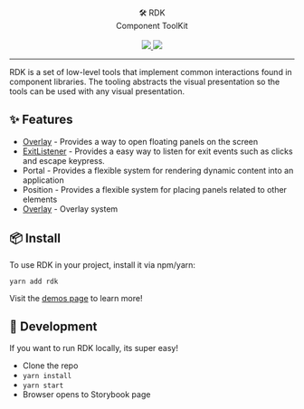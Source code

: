 <p align="center">
  🛠 RDK
  <br />
  Component ToolKit
  <br /><br />

  <a href="https://npm.im/rdk">
    <img src="https://img.shields.io/npm/v/rdk.svg" />
  </a>
  <a href="https://github.com/jask-oss/rdk/blob/master/LICENSE">
    <img src="https://badgen.now.sh/badge/license/apache2" />
  </a>
</p>

---

RDK is a set of low-level tools that implement common interactions found in
component libraries. The tooling abstracts the visual
presentation so the tools can be used with any visual presentation.

## ✨ Features

- [Overlay](src/Overlay/README.md) - Provides a way to open floating panels on the screen
- [ExitListener](src/ExitListener/README.md) - Provides a easy way to listen for exit events such as clicks and escape keypress.
- Portal - Provides a flexible system for rendering dynamic content into an application
- Position - Provides a flexible system for placing panels related to other elements
- [Overlay](src/Backdrop/README.md) - Overlay system

## 📦 Install

To use RDK in your project, install it via npm/yarn:

```
yarn add rdk
```

Visit the [demos page](https://jask-oss.github.io/rdk/) to learn more!

## 🔭 Development

If you want to run RDK locally, its super easy!

- Clone the repo
- `yarn install`
- `yarn start`
- Browser opens to Storybook page
